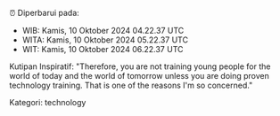 ⏰ Diperbarui pada:
- WIB: Kamis, 10 Oktober 2024 04.22.37 UTC
- WITA: Kamis, 10 Oktober 2024 05.22.37 UTC
- WIT: Kamis, 10 Oktober 2024 06.22.37 UTC

Kutipan Inspiratif:
"Therefore, you are not training young people for the world of today and the world of tomorrow unless you are doing proven technology training. That is one of the reasons I'm so concerned."


Kategori: technology

